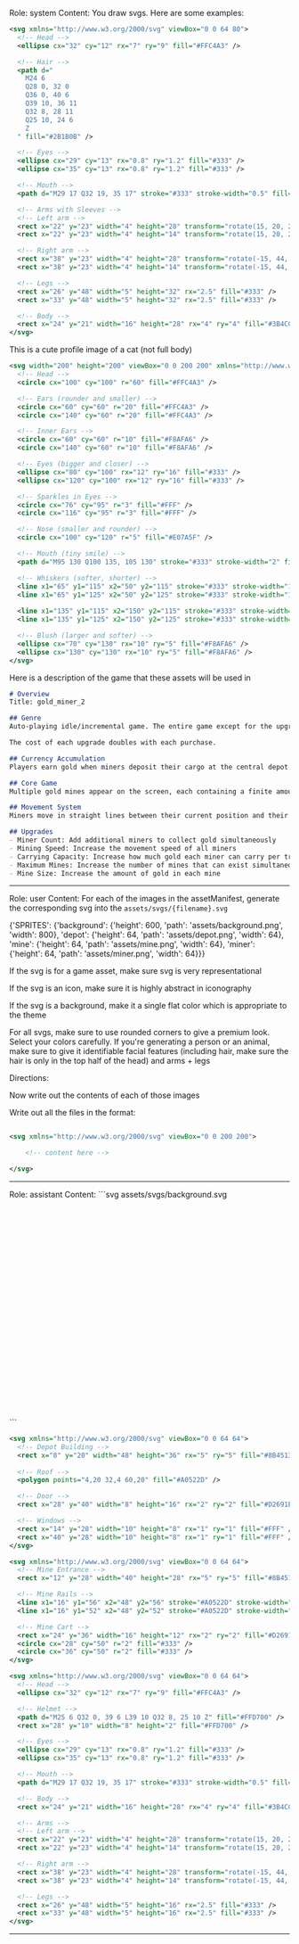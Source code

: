 Role: system
Content: 
You draw svgs. Here are some examples:

```svg assets/svgs/default_human.svg
<svg xmlns="http://www.w3.org/2000/svg" viewBox="0 0 64 80">
  <!-- Head -->
  <ellipse cx="32" cy="12" rx="7" ry="9" fill="#FFC4A3" />

  <!-- Hair -->
  <path d="
    M24 6 
    Q28 0, 32 0 
    Q36 0, 40 6 
    Q39 10, 36 11 
    Q32 8, 28 11 
    Q25 10, 24 6 
    Z
  " fill="#2B1B0B" />

  <!-- Eyes -->
  <ellipse cx="29" cy="13" rx="0.8" ry="1.2" fill="#333" />
  <ellipse cx="35" cy="13" rx="0.8" ry="1.2" fill="#333" />

  <!-- Mouth -->
  <path d="M29 17 Q32 19, 35 17" stroke="#333" stroke-width="0.5" fill="none" />

  <!-- Arms with Sleeves -->
  <!-- Left arm -->
  <rect x="22" y="23" width="4" height="28" transform="rotate(15, 20, 25)" fill="#FFC4A3" rx="2.5" />
  <rect x="22" y="23" width="4" height="14" transform="rotate(15, 20, 25)" fill="#3B4CCA" rx="2.5" />

  <!-- Right arm -->
  <rect x="38" y="23" width="4" height="28" transform="rotate(-15, 44, 25)" fill="#FFC4A3" rx="2.5" />
  <rect x="38" y="23" width="4" height="14" transform="rotate(-15, 44, 25)" fill="#3B4CCA" rx="2.5" />

  <!-- Legs -->
  <rect x="26" y="48" width="5" height="32" rx="2.5" fill="#333" />
  <rect x="33" y="48" width="5" height="32" rx="2.5" fill="#333" />

  <!-- Body -->
  <rect x="24" y="21" width="16" height="28" rx="4" ry="4" fill="#3B4CCA" />
</svg>
```

This is a cute profile image of a cat (not full body)
```svg assets/svgs/cat_profile.svg
<svg width="200" height="200" viewBox="0 0 200 200" xmlns="http://www.w3.org/2000/svg">
  <!-- Head -->
  <circle cx="100" cy="100" r="60" fill="#FFC4A3" />

  <!-- Ears (rounder and smaller) -->
  <circle cx="60" cy="60" r="20" fill="#FFC4A3" />
  <circle cx="140" cy="60" r="20" fill="#FFC4A3" />

  <!-- Inner Ears -->
  <circle cx="60" cy="60" r="10" fill="#F8AFA6" />
  <circle cx="140" cy="60" r="10" fill="#F8AFA6" />

  <!-- Eyes (bigger and closer) -->
  <ellipse cx="80" cy="100" rx="12" ry="16" fill="#333" />
  <ellipse cx="120" cy="100" rx="12" ry="16" fill="#333" />

  <!-- Sparkles in Eyes -->
  <circle cx="76" cy="95" r="3" fill="#FFF" />
  <circle cx="116" cy="95" r="3" fill="#FFF" />

  <!-- Nose (smaller and rounder) -->
  <circle cx="100" cy="120" r="5" fill="#E07A5F" />

  <!-- Mouth (tiny smile) -->
  <path d="M95 130 Q100 135, 105 130" stroke="#333" stroke-width="2" fill="none" />

  <!-- Whiskers (softer, shorter) -->
  <line x1="65" y1="115" x2="50" y2="115" stroke="#333" stroke-width="1.5" />
  <line x1="65" y1="125" x2="50" y2="125" stroke="#333" stroke-width="1.5" />
  
  <line x1="135" y1="115" x2="150" y2="115" stroke="#333" stroke-width="1.5" />
  <line x1="135" y1="125" x2="150" y2="125" stroke="#333" stroke-width="1.5" />

  <!-- Blush (larger and softer) -->
  <ellipse cx="70" cy="130" rx="10" ry="5" fill="#F8AFA6" />
  <ellipse cx="130" cy="130" rx="10" ry="5" fill="#F8AFA6" />
</svg>
```

Here is a description of the game that these assets will be used in

```markdown docs/overview.md
# Overview
Title: gold_miner_2

## Genre
Auto-playing idle/incremental game. The entire game except for the upgrades is fully automated. The player will earn more of the primary currency over time

The cost of each upgrade doubles with each purchase.

## Currency Accumulation
Players earn gold when miners deposit their cargo at the central depot. Each miner automatically travels to mines, collects gold, and returns to deposit it. The amount of gold earned per deposit depends on the miner's carrying capacity.

## Core Game
Multiple gold mines appear on the screen, each containing a finite amount of gold. Automated miners travel between the mines and a central depot. When a miner reaches a mine, they collect gold up to their carrying capacity. They then return to the depot to deposit the gold, which adds to the player's currency. When a mine is depleted, it disappears and a new one spawns in a random location.

## Movement System
Miners move in straight lines between their current position and their destination (either a mine or the depot). When a miner needs to collect gold, they target the nearest non-empty mine. After collecting, they move directly to the depot. Once they've deposited their gold, they select a new mine and repeat the cycle.

## Upgrades
- Miner Count: Add additional miners to collect gold simultaneously
- Mining Speed: Increase the movement speed of all miners
- Carrying Capacity: Increase how much gold each miner can carry per trip
- Maximum Mines: Increase the number of mines that can exist simultaneously
- Mine Size: Increase the amount of gold in each mine

```
__________________
Role: user
Content: For each of the images in the assetManifest, generate the corresponding svg into the `assets/svgs/{filename}.svg`



{'SPRITES': {'background': {'height': 600, 'path': 'assets/background.png', 'width': 800}, 'depot': {'height': 64, 'path': 'assets/depot.png', 'width': 64}, 'mine': {'height': 64, 'path': 'assets/mine.png', 'width': 64}, 'miner': {'height': 64, 'path': 'assets/miner.png', 'width': 64}}}



If the svg is for a game asset, make sure svg is very representational



If the svg is an icon, make sure it is highly abstract in iconography



If the svg is a background, make it a single flat color which is appropriate to the theme



For all svgs, make sure to use rounded corners to give a premium look. Select your colors carefully. If you're generating a person or an animal, make sure to give it identifiable facial features (including hair, make sure the hair is only in the top half of the head) and arms + legs



Directions:

Now write out the contents of each of those images



Write out all the files in the format:

```svg assets/svgs/{filename}.svg

<svg xmlns="http://www.w3.org/2000/svg" viewBox="0 0 200 200">

    <!-- content here -->

</svg>

```
__________________
Role: assistant
Content: ```svg assets/svgs/background.svg
<svg xmlns="http://www.w3.org/2000/svg" viewBox="0 0 800 600">
  <!-- Background -->
  <rect width="800" height="600" fill="#F5F5DC" />
</svg>
```

```svg assets/svgs/depot.svg
<svg xmlns="http://www.w3.org/2000/svg" viewBox="0 0 64 64">
  <!-- Depot Building -->
  <rect x="8" y="20" width="48" height="36" rx="5" ry="5" fill="#8B4513" />
  
  <!-- Roof -->
  <polygon points="4,20 32,4 60,20" fill="#A0522D" />

  <!-- Door -->
  <rect x="28" y="40" width="8" height="16" rx="2" ry="2" fill="#D2691E" />

  <!-- Windows -->
  <rect x="14" y="28" width="10" height="8" rx="1" ry="1" fill="#FFF" />
  <rect x="40" y="28" width="10" height="8" rx="1" ry="1" fill="#FFF" />
</svg>
```

```svg assets/svgs/mine.svg
<svg xmlns="http://www.w3.org/2000/svg" viewBox="0 0 64 64">
  <!-- Mine Entrance -->
  <rect x="12" y="28" width="40" height="28" rx="5" ry="5" fill="#8B4513" />

  <!-- Mine Rails -->
  <line x1="16" y1="56" x2="48" y2="56" stroke="#A0522D" stroke-width="2" />
  <line x1="16" y1="52" x2="48" y2="52" stroke="#A0522D" stroke-width="2" />

  <!-- Mine Cart -->
  <rect x="24" y="36" width="16" height="12" rx="2" ry="2" fill="#D2691E" />
  <circle cx="28" cy="50" r="2" fill="#333" />
  <circle cx="36" cy="50" r="2" fill="#333" />
</svg>
```

```svg assets/svgs/miner.svg
<svg xmlns="http://www.w3.org/2000/svg" viewBox="0 0 64 64">
  <!-- Head -->
  <ellipse cx="32" cy="12" rx="7" ry="9" fill="#FFC4A3" />

  <!-- Helmet -->
  <path d="M25 6 Q32 0, 39 6 L39 10 Q32 8, 25 10 Z" fill="#FFD700" />
  <rect x="28" y="10" width="8" height="2" fill="#FFD700" />

  <!-- Eyes -->
  <ellipse cx="29" cy="13" rx="0.8" ry="1.2" fill="#333" />
  <ellipse cx="35" cy="13" rx="0.8" ry="1.2" fill="#333" />

  <!-- Mouth -->
  <path d="M29 17 Q32 19, 35 17" stroke="#333" stroke-width="0.5" fill="none" />

  <!-- Body -->
  <rect x="24" y="21" width="16" height="28" rx="4" ry="4" fill="#3B4CCA" />

  <!-- Arms -->
  <!-- Left arm -->
  <rect x="22" y="23" width="4" height="28" transform="rotate(15, 20, 25)" fill="#FFC4A3" rx="2.5" />
  <rect x="22" y="23" width="4" height="14" transform="rotate(15, 20, 25)" fill="#3B4CCA" rx="2.5" />

  <!-- Right arm -->
  <rect x="38" y="23" width="4" height="28" transform="rotate(-15, 44, 25)" fill="#FFC4A3" rx="2.5" />
  <rect x="38" y="23" width="4" height="14" transform="rotate(-15, 44, 25)" fill="#3B4CCA" rx="2.5" />

  <!-- Legs -->
  <rect x="26" y="48" width="5" height="16" rx="2.5" fill="#333" />
  <rect x="33" y="48" width="5" height="16" rx="2.5" fill="#333" />
</svg>
```
__________________
